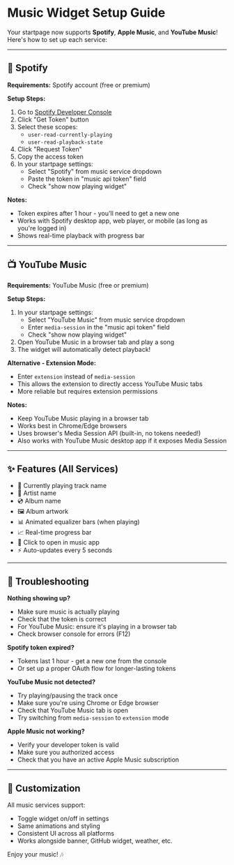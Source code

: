 # Music Widget Setup Guide

Your startpage now supports **Spotify**, **Apple Music**, and **YouTube Music**! Here's how to set up each service:

---

## 🎵 Spotify

**Requirements:** Spotify account (free or premium)

**Setup Steps:**
1. Go to [Spotify Developer Console](https://developer.spotify.com/console/get-users-currently-playing-track/)
2. Click "Get Token" button
3. Select these scopes:
   - `user-read-currently-playing`
   - `user-read-playback-state`
4. Click "Request Token"
5. Copy the access token
6. In your startpage settings:
   - Select "Spotify" from music service dropdown
   - Paste the token in "music api token" field
   - Check "show now playing widget"

**Notes:**
- Token expires after 1 hour - you'll need to get a new one
- Works with Spotify desktop app, web player, or mobile (as long as you're logged in)
- Shows real-time playback with progress bar

---

## 📺 YouTube Music

**Requirements:** YouTube Music (free or premium)

**Setup Steps:**
1. In your startpage settings:
   - Select "YouTube Music" from music service dropdown
   - Enter `media-session` in the "music api token" field
   - Check "show now playing widget"
2. Open YouTube Music in a browser tab and play a song
3. The widget will automatically detect playback!

**Alternative - Extension Mode:**
- Enter `extension` instead of `media-session`
- This allows the extension to directly access YouTube Music tabs
- More reliable but requires extension permissions

**Notes:**
- Keep YouTube Music playing in a browser tab
- Works best in Chrome/Edge browsers
- Uses browser's Media Session API (built-in, no tokens needed!)
- Also works with YouTube Music desktop app if it exposes Media Session

---

## ✨ Features (All Services)

- 🎵 Currently playing track name
- 🎤 Artist name
- 💿 Album name
- 🖼️ Album artwork
- 📊 Animated equalizer bars (when playing)
- 📈 Real-time progress bar
- 🔗 Click to open in music app
- ⚡ Auto-updates every 5 seconds

---

## 🔧 Troubleshooting

**Nothing showing up?**
- Make sure music is actually playing
- Check that the token is correct
- For YouTube Music: ensure it's playing in a browser tab
- Check browser console for errors (F12)

**Spotify token expired?**
- Tokens last 1 hour - get a new one from the console
- Or set up a proper OAuth flow for longer-lasting tokens

**YouTube Music not detected?**
- Try playing/pausing the track once
- Make sure you're using Chrome or Edge browser
- Check that YouTube Music tab is open
- Try switching from `media-session` to `extension` mode

**Apple Music not working?**
- Verify your developer token is valid
- Make sure you authorized access
- Check that you have an active Apple Music subscription

---

## 🎨 Customization

All music services support:
- Toggle widget on/off in settings
- Same animations and styling
- Consistent UI across all platforms
- Works alongside banner, GitHub widget, weather, etc.

Enjoy your music! 🎶
